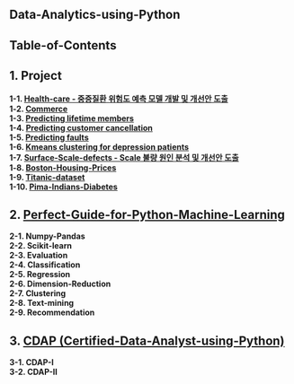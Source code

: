 Data-Analytics-using-Python
------------------------------------


Table-of-Contents
------------------------------------
## 1. Project  
**1-1. [Health-care - 중증질환 위험도 예측 모델 개발 및 개선안 도출](https://github.com/KimGyuLee/Health-Care-Big-Data-Project)**  
**1-2. [Commerce]()**  
**1-3. [Predicting lifetime members]()**  
**1-4. [Predicting customer cancellation]()**  
**1-5. [Predicting faults]()**  
**1-6. [Kmeans clustering for depression patients]()**  
**1-7. [Surface-Scale-defects - Scale 불량 원인 분석 및 개선안 도출]()**  
**1-8. [Boston-Housing-Prices]()**    
**1-9. [Titanic-dataset]()**  
**1-10. [Pima-Indians-Diabetes]()**   

## 2. [Perfect-Guide-for-Python-Machine-Learning](https://github.com/KimGyuLee/Perfect-Guide-for-Python-Machine-Learning)  
**2-1. Numpy-Pandas**  
**2-2. Scikit-learn**  
**2-3. Evaluation**  
**2-4. Classification**  
**2-5. Regression**  
**2-6. Dimension-Reduction**  
**2-7. Clustering**  
**2-8. Text-mining**  
**2-9. Recommendation**  


## 3. [CDAP (Certified-Data-Analyst-using-Python)](https://github.com/KimGyuLee/CDAP-Certified-Data-Analyst-using-Python-)  
**3-1. CDAP-Ⅰ**  
**3-2. CDAP-Ⅱ**  

